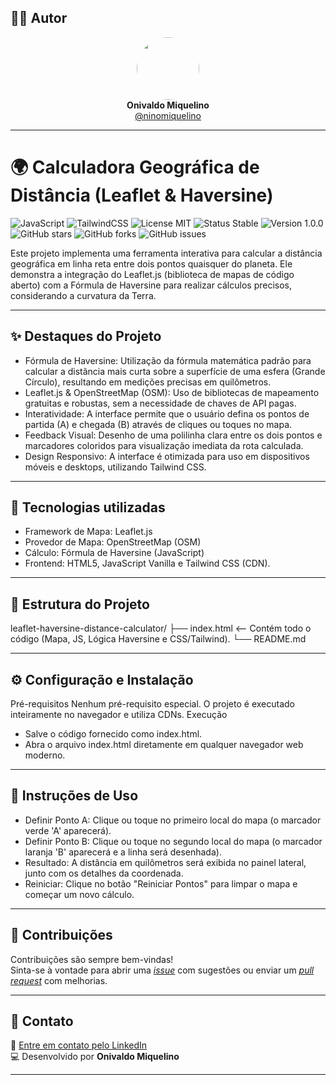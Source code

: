 ## 👨‍💻 Autor

<div align="center">
  <img src="https://avatars.githubusercontent.com/ninomiquelino" width="100" height="100" style="border-radius: 50%">
  <br>
  <strong>Onivaldo Miquelino</strong>
  <br>
  <a href="https://github.com/ninomiquelino">@ninomiquelino</a>
</div>

---

# 🌍 Calculadora Geográfica de Distância (Leaflet & Haversine)

![JavaScript](https://img.shields.io/badge/Frontend-JavaScript-F7DF1E?logo=javascript&logoColor=black)
![TailwindCSS](https://img.shields.io/badge/TailwindCSS-38B2AC?logo=tailwindcss&logoColor=white)
![License MIT](https://img.shields.io/badge/License-MIT-green)
![Status Stable](https://img.shields.io/badge/Status-Stable-success)
![Version 1.0.0](https://img.shields.io/badge/Version-1.0.0-blue)
![GitHub stars](https://img.shields.io/github/stars/NinoMiquelino/leaflet-haversine-distance-calculator?style=social)
![GitHub forks](https://img.shields.io/github/forks/NinoMiquelino/leaflet-haversine-distance-calculator?style=social)
![GitHub issues](https://img.shields.io/github/issues/NinoMiquelino/leaflet-haversine-distance-calculator)

Este projeto implementa uma ferramenta interativa para calcular a distância geográfica em linha reta entre dois pontos quaisquer do planeta. Ele demonstra a integração do Leaflet.js (biblioteca de mapas de código aberto) com a Fórmula de Haversine para realizar cálculos precisos, considerando a curvatura da Terra.

---

## ✨ Destaques do Projeto

 * Fórmula de Haversine: Utilização da fórmula matemática padrão para calcular a distância mais curta sobre a superfície de uma esfera (Grande Círculo), resultando em medições precisas em quilômetros.
 * Leaflet.js & OpenStreetMap (OSM): Uso de bibliotecas de mapeamento gratuitas e robustas, sem a necessidade de chaves de API pagas.
 * Interatividade: A interface permite que o usuário defina os pontos de partida (A) e chegada (B) através de cliques ou toques no mapa.
 * Feedback Visual: Desenho de uma polilinha clara entre os dois pontos e marcadores coloridos para visualização imediata da rota calculada.
 * Design Responsivo: A interface é otimizada para uso em dispositivos móveis e desktops, utilizando Tailwind CSS.

---

## 🧠 Tecnologias utilizadas

 * Framework de Mapa: Leaflet.js
 * Provedor de Mapa: OpenStreetMap (OSM)
 * Cálculo: Fórmula de Haversine (JavaScript)
 * Frontend: HTML5, JavaScript Vanilla e Tailwind CSS (CDN).

---

## 🧩 Estrutura do Projeto

leaflet-haversine-distance-calculator/
├── index.html        <-- Contém todo o código (Mapa, JS, Lógica Haversine e CSS/Tailwind).
└── README.md

---

## ⚙️ Configuração e Instalação

Pré-requisitos
Nenhum pré-requisito especial. O projeto é executado inteiramente no navegador e utiliza CDNs.
Execução
 * Salve o código fornecido como index.html.
 * Abra o arquivo index.html diretamente em qualquer navegador web moderno.

---

## 📝 Instruções de Uso

 * Definir Ponto A: Clique ou toque no primeiro local do mapa (o marcador verde 'A' aparecerá).
 * Definir Ponto B: Clique ou toque no segundo local do mapa (o marcador laranja 'B' aparecerá e a linha será desenhada).
 * Resultado: A distância em quilômetros será exibida no painel lateral, junto com os detalhes da coordenada.
 * Reiniciar: Clique no botão "Reiniciar Pontos" para limpar o mapa e começar um novo cálculo.

---

## 🤝 Contribuições

Contribuições são sempre bem-vindas!  
Sinta-se à vontade para abrir uma [*issue*](https://github.com/NinoMiquelino/leaflet-haversine-distance-calculator/issues) com sugestões ou enviar um [*pull request*](https://github.com/NinoMiquelino/leaflet-haversine-distance-calculator/pulls) com melhorias.

---

## 💬 Contato

📧 [Entre em contato pelo LinkedIn](https://www.linkedin.com/in/onivaldomiquelino/)  
💻 Desenvolvido por **Onivaldo Miquelino**

---
